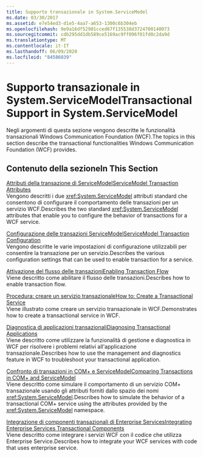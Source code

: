 ```yaml
---
title: Supporto transazionale in System.ServiceModel
ms.date: 03/30/2017
ms.assetid: e7e54ed3-d1e5-4aa7-a653-1300c6b304eb
ms.openlocfilehash: 9e9a16df52901cced67f135538d3724700140073
ms.sourcegitcommit: cdb295dd1db589ce5169ac9ff096f01fd0c2da9d
ms.translationtype: MT
ms.contentlocale: it-IT
ms.lasthandoff: 06/09/2020
ms.locfileid: "84586039"
---
```

# <a name="transactional-support-in-systemservicemodel"></a><span data-ttu-id="26742-102">Supporto transazionale in System.ServiceModel</span><span class="sxs-lookup"><span data-stu-id="26742-102">Transactional Support in System.ServiceModel</span></span>
<span data-ttu-id="26742-103">Negli argomenti di questa sezione vengono descritte le funzionalità transazionali Windows Communication Foundation (WCF).</span><span class="sxs-lookup"><span data-stu-id="26742-103">The topics in this section describe the transactional functionalities Windows Communication Foundation (WCF) provides.</span></span>  
  
## <a name="in-this-section"></a><span data-ttu-id="26742-104">Contenuto della sezione</span><span class="sxs-lookup"><span data-stu-id="26742-104">In This Section</span></span>  
 [<span data-ttu-id="26742-105">Attributi della transazione di ServiceModel</span><span class="sxs-lookup"><span data-stu-id="26742-105">ServiceModel Transaction Attributes</span></span>](servicemodel-transaction-attributes.md)  
 <span data-ttu-id="26742-106">Vengono descritti i due <xref:System.ServiceModel> attributi standard che consentono di configurare il comportamento delle transazioni per un servizio WCF.</span><span class="sxs-lookup"><span data-stu-id="26742-106">Describes the two standard <xref:System.ServiceModel> attributes that enable you to configure the behavior of transactions for a WCF service.</span></span>  
  
 [<span data-ttu-id="26742-107">Configurazione delle transazioni ServiceModel</span><span class="sxs-lookup"><span data-stu-id="26742-107">ServiceModel Transaction Configuration</span></span>](servicemodel-transaction-configuration.md)  
 <span data-ttu-id="26742-108">Vengono descritte le varie impostazioni di configurazione utilizzabili per consentire la transazione per un servizio.</span><span class="sxs-lookup"><span data-stu-id="26742-108">Describes the various configuration settings that can be used to enable transaction for a service.</span></span>  
  
 [<span data-ttu-id="26742-109">Attivazione del flusso delle transazioni</span><span class="sxs-lookup"><span data-stu-id="26742-109">Enabling Transaction Flow</span></span>](enabling-transaction-flow.md)  
 <span data-ttu-id="26742-110">Viene descritto come abilitare il flusso delle transazioni.</span><span class="sxs-lookup"><span data-stu-id="26742-110">Describes how to enable transaction flow.</span></span>  
  
 [<span data-ttu-id="26742-111">Procedura: creare un servizio transazionale</span><span class="sxs-lookup"><span data-stu-id="26742-111">How to: Create a Transactional Service</span></span>](how-to-create-a-transactional-service.md)  
 <span data-ttu-id="26742-112">Viene illustrato come creare un servizio transazionale in WCF.</span><span class="sxs-lookup"><span data-stu-id="26742-112">Demonstrates how to create a transactional service in WCF.</span></span>  
  
 [<span data-ttu-id="26742-113">Diagnostica di applicazioni transazionali</span><span class="sxs-lookup"><span data-stu-id="26742-113">Diagnosing Transactional Applications</span></span>](diagnosing-transactional-applications.md)  
 <span data-ttu-id="26742-114">Viene descritto come utilizzare la funzionalità di gestione e diagnostica in WCF per risolvere i problemi relativi all'applicazione transazionale.</span><span class="sxs-lookup"><span data-stu-id="26742-114">Describes how to use the management and diagnostics feature in WCF to troubleshoot your transactional application.</span></span>  
  
 [<span data-ttu-id="26742-115">Confronto di transazioni in COM+ e ServiceModel</span><span class="sxs-lookup"><span data-stu-id="26742-115">Comparing Transactions in COM+ and ServiceModel</span></span>](comparing-transactions-in-com-and-servicemodel.md)  
 <span data-ttu-id="26742-116">Viene descritto come simulare il comportamento di un servizio COM+ transazionale usando gli attributi forniti dallo spazio dei nomi <xref:System.ServiceModel>.</span><span class="sxs-lookup"><span data-stu-id="26742-116">Describes how to simulate the behavior of a transactional COM+ service using the attributes provided by the <xref:System.ServiceModel> namespace.</span></span>  
  
 [<span data-ttu-id="26742-117">Integrazione di componenti transazionali di Enterprise Services</span><span class="sxs-lookup"><span data-stu-id="26742-117">Integrating Enterprise Services Transactional Components</span></span>](integrating-enterprise-services-transactional-components.md)  
 <span data-ttu-id="26742-118">Viene descritto come integrare i servizi WCF con il codice che utilizza Enterprise Service.</span><span class="sxs-lookup"><span data-stu-id="26742-118">Describes how to integrate your WCF services with code that uses enterprise service.</span></span>
